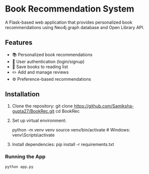 # Book Recommendation System

A Flask-based web application that provides personalized book recommendations using Neo4j graph database and Open Library API.

## Features

- 📚 Personalized book recommendations
- 🔐 User authentication (login/signup)
- 💾 Save books to reading list
- ✏️ Add and manage reviews
- ⚙️ Preference-based recommendations

## Installation

1. Clone the repository:
   git clone https://github.com/Samiksha-gupta27/BookRec.git
   cd BookRec

2. Set up virtual environment:

    python -m venv venv
    source venv/bin/activate  # Windows: venv\Scripts\activate

3. Install dependencies:
    pip install -r requirements.txt

### Running the App
    python app.py 

